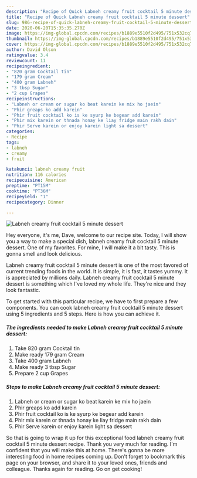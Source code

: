 ```yaml
---
description: "Recipe of Quick Labneh creamy fruit cocktail 5 minute dessert"
title: "Recipe of Quick Labneh creamy fruit cocktail 5 minute dessert"
slug: 986-recipe-of-quick-labneh-creamy-fruit-cocktail-5-minute-dessert
date: 2020-06-20T15:35:35.270Z
image: https://img-global.cpcdn.com/recipes/b1889e5510f2d495/751x532cq70/labneh-creamy-fruit-cocktail-5-minute-dessert-recipe-main-photo.jpg
thumbnail: https://img-global.cpcdn.com/recipes/b1889e5510f2d495/751x532cq70/labneh-creamy-fruit-cocktail-5-minute-dessert-recipe-main-photo.jpg
cover: https://img-global.cpcdn.com/recipes/b1889e5510f2d495/751x532cq70/labneh-creamy-fruit-cocktail-5-minute-dessert-recipe-main-photo.jpg
author: David Olson
ratingvalue: 3.4
reviewcount: 11
recipeingredient:
- "820 gram Cocktail tin"
- "179 gram Cream"
- "400 gram Labneh"
- "3 tbsp Sugar"
- "2 cup Grapes"
recipeinstructions:
- "Labneh or cream or sugar ko beat karein ke mix ho jaein"
- "Phir greaps ko add karein"
- "Phir fruit cocktail ko is ke syurp ke begear add karein"
- "Phir mix karein or thnada honay ke liay fridge main rakh dain"
- "Phir Serve karein or enjoy karein light sa dessert"
categories:
- Recipe
tags:
- labneh
- creamy
- fruit

katakunci: labneh creamy fruit 
nutrition: 116 calories
recipecuisine: American
preptime: "PT15M"
cooktime: "PT36M"
recipeyield: "1"
recipecategory: Dinner

---
```



![Labneh creamy fruit cocktail 5 minute dessert](https://img-global.cpcdn.com/recipes/b1889e5510f2d495/751x532cq70/labneh-creamy-fruit-cocktail-5-minute-dessert-recipe-main-photo.jpg)

Hey everyone, it's me, Dave, welcome to our recipe site. Today, I will show you a way to make a special dish, labneh creamy fruit cocktail 5 minute dessert. One of my favorites. For mine, I will make it a bit tasty. This is gonna smell and look delicious.



Labneh creamy fruit cocktail 5 minute dessert is one of the most favored of current trending foods in the world. It is simple, it is fast, it tastes yummy. It is appreciated by millions daily. Labneh creamy fruit cocktail 5 minute dessert is something which I've loved my whole life. They're nice and they look fantastic.


To get started with this particular recipe, we have to first prepare a few components. You can cook labneh creamy fruit cocktail 5 minute dessert using 5 ingredients and 5 steps. Here is how you can achieve it.

<!--inarticleads1-->

##### The ingredients needed to make Labneh creamy fruit cocktail 5 minute dessert:

1. Take 820 gram Cocktail tin
1. Make ready 179 gram Cream
1. Take 400 gram Labneh
1. Make ready 3 tbsp Sugar
1. Prepare 2 cup Grapes




<!--inarticleads2-->

##### Steps to make Labneh creamy fruit cocktail 5 minute dessert:

1. Labneh or cream or sugar ko beat karein ke mix ho jaein
1. Phir greaps ko add karein
1. Phir fruit cocktail ko is ke syurp ke begear add karein
1. Phir mix karein or thnada honay ke liay fridge main rakh dain
1. Phir Serve karein or enjoy karein light sa dessert




So that is going to wrap it up for this exceptional food labneh creamy fruit cocktail 5 minute dessert recipe. Thank you very much for reading. I'm confident that you will make this at home. There's gonna be more interesting food in home recipes coming up. Don't forget to bookmark this page on your browser, and share it to your loved ones, friends and colleague. Thanks again for reading. Go on get cooking!
